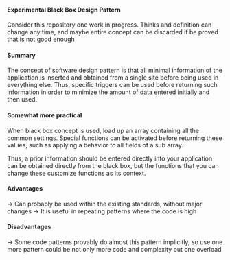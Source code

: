 #### Experimental Black Box Design Pattern

Consider this repository one work in progress. Thinks and definition can change
any time, and maybe entire concept can be discarded if be proved that is not
good enough

#### Summary
The concept of software design pattern is that all minimal information of the
application is inserted and obtained from a single site before being used in 
everything else. Thus, specific triggers can be used before returning such 
information in order to minimize the amount of data entered initially and then 
used.

#### Somewhat more practical

When black box concept is used, load up an array containing all the common
settings. Special functions can be activated before returning these values,
such as applying a behavior to all fields of a sub array.

Thus, a prior information should be entered directly into your application can
be obtained directly from the black box, but the functions that you can change
these customize functions as its context.

#### Advantages
 -> Can probably be used within the existing standards, without major changes
 -> It is useful in repeating patterns where the code is high

#### Disadvantages
 -> Some code patterns provably do almost this pattern implicitly, so use one
    more pattern could be not only more code and complexity but one overload
